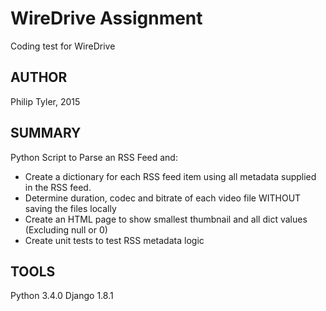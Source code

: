 # WireDrive Assignment
Coding test for WireDrive 

## AUTHOR
Philip Tyler, 2015

## SUMMARY 
Python Script to Parse an RSS Feed and:
- Create a dictionary for each RSS feed item using all metadata supplied in the RSS feed.
- Determine duration, codec and bitrate of each video file WITHOUT saving the files locally
- Create an HTML page to show smallest thumbnail and all dict values (Excluding null or 0)
- Create unit tests to test RSS metadata logic

## TOOLS
Python 3.4.0
Django 1.8.1
